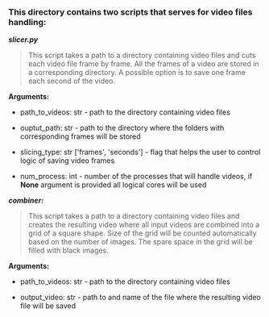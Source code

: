 ### This directory contains two scripts that serves for video files handling:

***slicer.py***

> This script takes a path to a directory containing video files and cuts each video file frame by frame. All the frames of a video are stored in a corresponding directory. A possible option is to save one frame each second of the video.

**Arguments:**

- path_to_videos: str - path to the directory containing video files

- ouptut_path: str - path to the directory where the folders with corresponding frames will be stored

- slicing_type: str ['frames', 'seconds'] - flag that helps the user to control logic of saving video frames

- num_process: int - number of the processes that will handle videos, if __None__ argument is provided all logical cores will be used



***combiner:***

> This script takes a path to a directory containing video files and creates the resulting video where all input videos are combined into a grid of a square shape. Size of the grid will be counted automatically based on the number of images. The spare space in the grid will be filled with black images.

**Arguments:**

- path_to_videos: str - path to the directory containing video files

- output_video: str - path to and name of the file where the resulting video file will be saved
